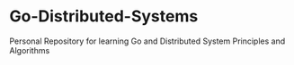 # Go-Distributed-Systems
Personal Repository for learning Go and Distributed System Principles and Algorithms
